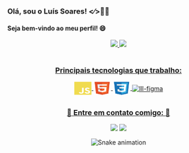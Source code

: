  <h3>Olá, sou o Luís Soares! <⁄>👨‍💻</h3>
 <h4>Seja bem-vindo ao meu perfil! 😄</h4>

<div align="center">
  <a href="https://github.com/SrLLL10">
  <img height="170em" src="https://github-readme-stats.vercel.app/api?username=SrLLL10&show_icons=true&theme=tokyonight&include_all_commits=true&count_private=true"/>
   <img height="130em" src="https://github-readme-stats.vercel.app/api/top-langs/?username=SrLLL10&layout=compact&langs_count=7&theme=tokyonight"/>
</div>
<div  align="center" style="display: inline_block"><br>
 <h3>Principais tecnologias que trabalho:</h3>
  <img align="center" alt="lll-Js" height="30" width="40" src="https://raw.githubusercontent.com/devicons/devicon/master/icons/javascript/javascript-plain.svg">
  <img align="center" alt="lll-HTML" height="30" width="40" src="https://raw.githubusercontent.com/devicons/devicon/master/icons/html5/html5-original.svg">
  <img align="center" alt="lll-CSS" height="30" width="40" src="https://raw.githubusercontent.com/devicons/devicon/master/icons/css3/css3-original.svg">
  <img align="center" alt="lll-figma" height="30" width="40" src="https://cdn.jsdelivr.net/gh/devicons/devicon/icons/figma/figma-original.svg">
</div>
  
  ##
 
<div align="center"> 
  <h3>📩 Entre em contato comigo: 📩</h3>
  <a href = "mailto:lll10sssaaa@gmail.com"><img src="https://img.shields.io/badge/Gmail-D14836?style=for-the-badge&logo=gmail&logoColor=white" target="_blank"></a>
  <a href="https://www.linkedin.com" target="_blank"><img src="https://img.shields.io/badge/-LinkedIn-%230077B5?style=for-the-badge&logo=linkedin&logoColor=white" target="_blank"></a> 
 
![Snake animation](https://github.com/SrLLL10/SrLLL10/blob/output/github-contribution-grid-snake.svg)
 
</div>
